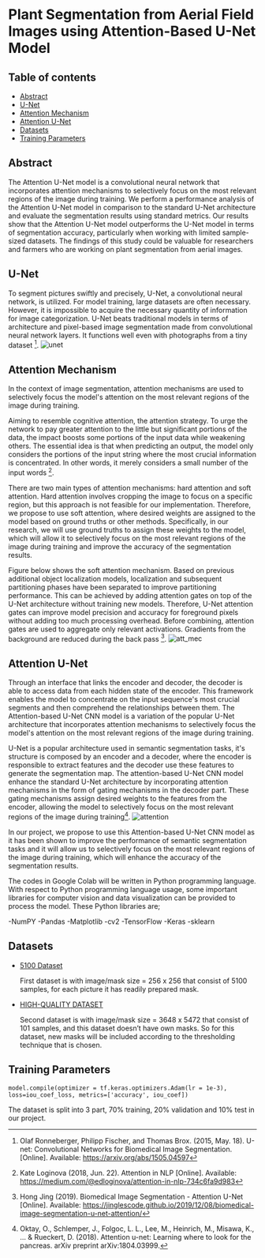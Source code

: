 # Plant Segmentation from Aerial Field Images using Attention-Based U-Net Model

## Table of contents
- [Abstract](#abstract)
- [U-Net](#u-net)
- [Attention Mechanism](#attention-mechanism)
- [Attention U-Net](#attention-u-net)
- [Datasets](#datasets)
- [Training Parameters](#training-parameters)

## Abstract
The Attention U-Net model is a convolutional neural network that incorporates attention mechanisms to selectively focus on the most relevant regions of the image during training. We perform a performance analysis of the Attention U-Net model in comparison to the standard U-Net architecture and evaluate the segmentation results using standard metrics. Our results show that the Attention U-Net model outperforms the U-Net model in terms of segmentation accuracy, particularly when working with limited sample-sized datasets. The findings of this study could be valuable for researchers and farmers who are working on plant segmentation from aerial images.

## U-Net
To segment pictures swiftly and precisely, U-Net, a convolutional neural network, is utilized. For model training, large datasets are often necessary. However, it is impossible to acquire the necessary quantity of information for image categorization. U-Net beats traditional models in terms of architecture and pixel-based image segmentation made from convolutional neural network layers. It functions well even with photographs from a tiny dataset [^1].
![unet](https://github.com/doadates/U-Net-and-Attention-U-Net/blob/main/images/unet.jpg)

## Attention Mechanism

In the context of image segmentation, attention mechanisms are used to selectively focus the model's attention on the most relevant regions of the image during training. 

Aiming to resemble cognitive attention, the attention strategy. To urge the network to pay greater attention to the little but significant portions of the data, the impact boosts some portions of the input data while weakening others. The essential idea is that when predicting an output, the model only considers the portions of the input string where the most crucial information is concentrated. In other words, it merely considers a small number of the input words [^2].

There are two main types of attention mechanisms: hard attention and soft attention. Hard attention involves cropping the image to focus on a specific region, but this approach is not feasible for our implementation. Therefore, we propose to use soft attention, where desired weights are assigned to the model based on ground truths or other methods. Specifically, in our research, we will use ground truths to assign these weights to the model, which will allow it to selectively focus on the most relevant regions of the image during training and improve the accuracy of the segmentation results.

Figure below shows the soft attention mechanism. Based on previous additional object localization models, localization and subsequent partitioning phases have been separated to improve partitioning performance. This can be achieved by adding attention gates on top of the U-Net architecture without training new models. Therefore, U-Net attention gates can improve model precision and accuracy for foreground pixels without adding too much processing overhead. Before combining, attention gates are used to aggregate only relevant activations. Gradients from the background are reduced during the back pass [^3].
![att_mec](https://github.com/doadates/U-Net-and-Attention-U-Net/blob/main/images/unet-attention.jpg)
## Attention U-Net

Through an interface that links the encoder and decoder, the decoder is able to access data from each hidden state of the encoder. This framework enables the model to concentrate on the input sequence's most crucial segments and then comprehend the relationships between them. The Attention-based U-Net CNN model is a variation of the popular U-Net architecture that incorporates attention mechanisms to selectively focus the model's attention on the most relevant regions of the image during training.

U-Net is a popular architecture used in semantic segmentation tasks, it's structure is composed by an encoder and a decoder, where the encoder is responsible to extract features and the decoder use these features to generate the segmentation map. The attention-based U-Net CNN model enhance the standard U-Net architecture by incorporating attention mechanisms in the form of gating mechanisms in the decoder part. These gating mechanisms assign desired weights to the features from the encoder, allowing the model to selectively focus on the most relevant regions of the image during training[^4].
![attention](https://github.com/doadates/U-Net-and-Attention-U-Net/blob/main/images/attention.jpg)

In our project, we propose to use this Attention-based U-Net CNN model as it has been shown to improve the performance of semantic segmentation tasks and it will allow us to selectively focus on the most relevant regions of the image during training, which will enhance the accuracy of the segmentation results.

The codes in Google Colab will be written in Python programming language. With respect to Python programming language usage, some important libraries for computer vision and data visualization can be provided to process the model. These Python libraries are;

-NumPY
-Pandas
-Matplotlib
-cv2
-TensorFlow
-Keras
-sklearn

## Datasets
- [5100 Dataset](https://www.kaggle.com/datasets/quadeer15sh/augmented-forest-segmentation?datasetId=1650618&select=Forest+Segmented)
  
  First dataset is with image/mask size = 256 x 256 that consist of 5100 samples, for each picture it has readily prepared mask. 
- [HIGH-QUALITY DATASET](https://cloud.pix4d.com/dataset/911895/files/inputs?shareToken=5e81e91f-8a73-4201-81f4-748056fa0370)

  Second dataset is with image/mask size = 3648 x 5472 that consist of 101 samples, and this dataset doesn’t have own masks. So for this dataset, new masks will be included according to the thresholding technique that is chosen.

## Training Parameters
`model.compile(optimizer = tf.keras.optimizers.Adam(lr = 1e-3), loss=iou_coef_loss, metrics=['accuracy', iou_coef])`

The dataset is split into 3 part, 70% training, 20% validation and 10% test in our project.

[^1]: Olaf Ronneberger, Philipp Fischer, and Thomas Brox. (2015, May. 18). U-net: Convolutional Networks for Biomedical Image Segmentation. [Online]. Available: https://arxiv.org/abs/1505.04597
[^2]: Kate Loginova (2018, Jun. 22). Attention in NLP [Online]. Available: https://medium.com/@edloginova/attention-in-nlp-734c6fa9d983
[^3]: Hong Jing (2019). Biomedical Image Segmentation - Attention U-Net [Online]. Available: https://jinglescode.github.io/2019/12/08/biomedical-image-segmentation-u-net-attention/
[^4]: Oktay, O., Schlemper, J., Folgoc, L. L., Lee, M., Heinrich, M., Misawa, K., ... & Rueckert, D. (2018). Attention u-net: Learning where to look for the pancreas. arXiv preprint arXiv:1804.03999.
